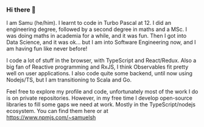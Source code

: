 ### Hi there 👋

I am Samu (he/him). I learnt to code in Turbo Pascal at 12. I did an engineering degree, followed by a second degree in maths and a MSc. I was doing maths in academia for a while, and it was fun. Then I got into Data Science, and it was ok... but I am into Software Engineering now, and I am having fun like never before!

I code a lot of stuff in the browser, with TypeScript and React/Redux. Also a big fan of Reactive programming and RxJS, I think Observables fit pretty well on user applications. I also code quite some backend, until now using Nodejs/TS, but I am transitioning to Scala and Go. 

Feel free to explore my profile and code, unfortunately most of the work I do is on private repositories. However, in my free time I develop open-source libraries to fill some gaps we need at work. Mostly in the TypeScript/nodejs ecosystem. You can find them here or at https://www.npmjs.com/~samuelsh
